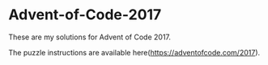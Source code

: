 # Advent-of-Code-2017
These are my solutions for Advent of Code 2017.

The puzzle instructions are available here(https://adventofcode.com/2017).

